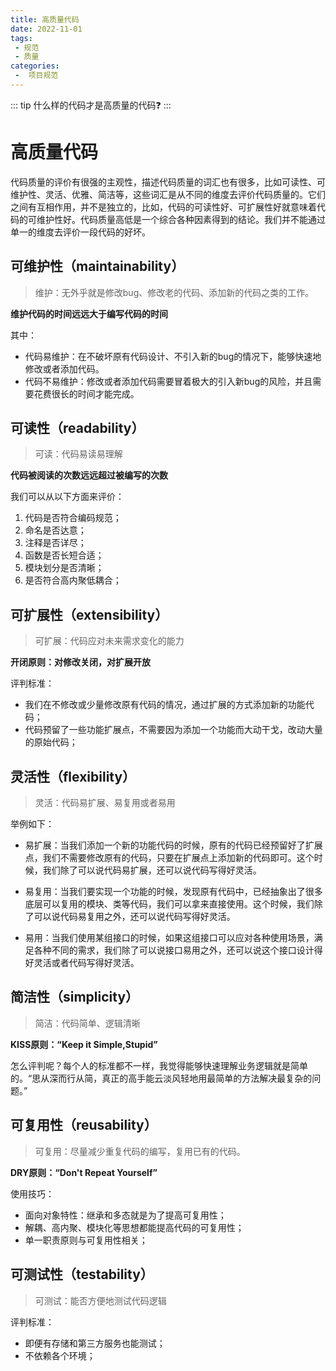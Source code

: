 ```yaml
---
title: 高质量代码
date: 2022-11-01
tags:
 - 规范
 - 质量
categories:
 -  项目规范
---
```


::: tip
什么样的代码才是高质量的代码:question:
:::

<!-- more -->

# 高质量代码
代码质量的评价有很强的主观性，描述代码质量的词汇也有很多，比如可读性、可维护性、灵活、优雅、简洁等，这些词汇是从不同的维度去评价代码质量的。它们之间有互相作用，并不是独立的，比如，代码的可读性好、可扩展性好就意味着代码的可维护性好。代码质量高低是一个综合各种因素得到的结论。我们并不能通过单一的维度去评价一段代码的好坏。

## 可维护性（maintainability）

> 维护：无外乎就是修改bug、修改老的代码、添加新的代码之类的工作。

**维护代码的时间远远大于编写代码的时间**

其中：

- 代码易维护：在不破坏原有代码设计、不引入新的bug的情况下，能够快速地修改或者添加代码。
- 代码不易维护：修改或者添加代码需要冒着极大的引入新bug的风险，并且需要花费很长的时间才能完成。

## 可读性（readability）

> 可读：代码易读易理解

**代码被阅读的次数远远超过被编写的次数**

我们可以从以下方面来评价：

1. 代码是否符合编码规范；
2. 命名是否达意；
3. 注释是否详尽；
4. 函数是否长短合适；
5. 模块划分是否清晰；
6. 是否符合高内聚低耦合；

## 可扩展性（extensibility）

> 可扩展：代码应对未来需求变化的能力

**开闭原则：对修改关闭，对扩展开放**

评判标准：

- 我们在不修改或少量修改原有代码的情况，通过扩展的方式添加新的功能代码；
- 代码预留了一些功能扩展点，不需要因为添加一个功能而大动干戈，改动大量的原始代码；

## 灵活性（flexibility）

> 灵活：代码易扩展、易复用或者易用

举例如下：

- 易扩展：当我们添加一个新的功能代码的时候，原有的代码已经预留好了扩展点，我们不需要修改原有的代码，只要在扩展点上添加新的代码即可。这个时候，我们除了可以说代码易扩展，还可以说代码写得好灵活。

- 易复用：当我们要实现一个功能的时候，发现原有代码中，已经抽象出了很多底层可以复用的模块、类等代码，我们可以拿来直接使用。这个时候，我们除了可以说代码易复用之外，还可以说代码写得好灵活。

- 易用：当我们使用某组接口的时候，如果这组接口可以应对各种使用场景，满足各种不同的需求，我们除了可以说接口易用之外，还可以说这个接口设计得好灵活或者代码写得好灵活。

## 简洁性（simplicity）

> 简洁：代码简单、逻辑清晰

**KISS原则：“Keep it Simple,Stupid”**

怎么评判呢？每个人的标准都不一样，我觉得能够快速理解业务逻辑就是简单的。“思从深而行从简，真正的高手能云淡风轻地用最简单的方法解决最复杂的问题。”

## 可复用性（reusability）

> 可复用：尽量减少重复代码的编写，复用已有的代码。

**DRY原则：“Don't Repeat Yourself”**

使用技巧：

- 面向对象特性：继承和多态就是为了提高可复用性；
- 解耦、高内聚、模块化等思想都能提高代码的可复用性；
- 单一职责原则与可复用性相关；

## 可测试性（testability）

> 可测试：能否方便地测试代码逻辑

评判标准：

- 即便有存储和第三方服务也能测试；
- 不依赖各个环境；
